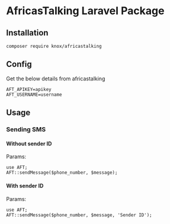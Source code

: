 # AfricasTalking Laravel Package

## Installation


```
composer require knox/africastalking
```


## Config
Get the below details from africastalking

```
AFT_APIKEY=apikey
AFT_USERNAME=username
```

## Usage

### Sending SMS

#### Without sender ID

Params: 

```
use AFT;
AFT::sendMessage($phone_number, $message);
```

#### With sender ID

Params: 

```
use AFT;
AFT::sendMessage($phone_number, $message, 'Sender ID');
```
